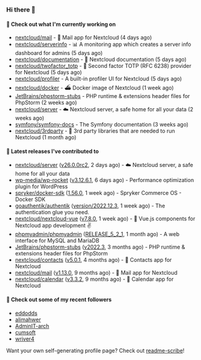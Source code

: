 ### Hi there 👋

#### 👷 Check out what I'm currently working on

- [nextcloud/mail](https://github.com/nextcloud/mail) - 💌 Mail app for Nextcloud (4 days ago)
- [nextcloud/serverinfo](https://github.com/nextcloud/serverinfo) - 📊 A monitoring app which creates a server info dashboard for admins (5 days ago)
- [nextcloud/documentation](https://github.com/nextcloud/documentation) - 📘 Nextcloud documentation (5 days ago)
- [nextcloud/twofactor_totp](https://github.com/nextcloud/twofactor_totp) - 🔑 Second factor TOTP (RFC 6238) provider for Nextcloud (5 days ago)
- [nextcloud/profiler](https://github.com/nextcloud/profiler) - A built-in profiler UI for Nextcloud (5 days ago)
- [nextcloud/docker](https://github.com/nextcloud/docker) - ⛴ Docker image of Nextcloud (1 week ago)
- [JetBrains/phpstorm-stubs](https://github.com/JetBrains/phpstorm-stubs) - PHP runtime &amp; extensions header files for PhpStorm (2 weeks ago)
- [nextcloud/server](https://github.com/nextcloud/server) - ☁️ Nextcloud server, a safe home for all your data (2 weeks ago)
- [symfony/symfony-docs](https://github.com/symfony/symfony-docs) - The Symfony documentation (3 weeks ago)
- [nextcloud/3rdparty](https://github.com/nextcloud/3rdparty) - :battery: 3rd party libraries that are needed to run Nextcloud (1 month ago)

#### 🔭 Latest releases I've contributed to

- [nextcloud/server](https://github.com/nextcloud/server) ([v26.0.0rc2](https://github.com/nextcloud/server/releases/tag/v26.0.0rc2), 2 days ago) - ☁️ Nextcloud server, a safe home for all your data
- [wp-media/wp-rocket](https://github.com/wp-media/wp-rocket) ([v3.12.6.1](https://github.com/wp-media/wp-rocket/releases/tag/v3.12.6.1), 6 days ago) - Performance optimization plugin for WordPress
- [spryker/docker-sdk](https://github.com/spryker/docker-sdk) ([1.56.0](https://github.com/spryker/docker-sdk/releases/tag/1.56.0), 1 week ago) - Spryker Commerce OS - Docker SDK
- [goauthentik/authentik](https://github.com/goauthentik/authentik) ([version/2022.12.3](https://github.com/goauthentik/authentik/releases/tag/version/2022.12.3), 1 week ago) - The authentication glue you need.
- [nextcloud/nextcloud-vue](https://github.com/nextcloud/nextcloud-vue) ([v7.8.0](https://github.com/nextcloud/nextcloud-vue/releases/tag/v7.8.0), 1 week ago) - 🍱 Vue.js components for Nextcloud app development  ✌
- [phpmyadmin/phpmyadmin](https://github.com/phpmyadmin/phpmyadmin) ([RELEASE_5_2_1](https://github.com/phpmyadmin/phpmyadmin/releases/tag/RELEASE_5_2_1), 1 month ago) - A web interface for MySQL and MariaDB
- [JetBrains/phpstorm-stubs](https://github.com/JetBrains/phpstorm-stubs) ([v2022.3](https://github.com/JetBrains/phpstorm-stubs/releases/tag/v2022.3), 3 months ago) - PHP runtime &amp; extensions header files for PhpStorm
- [nextcloud/contacts](https://github.com/nextcloud/contacts) ([v5.0.1](https://github.com/nextcloud/contacts/releases/tag/v5.0.1), 4 months ago) - 📇 Contacts app for Nextcloud
- [nextcloud/mail](https://github.com/nextcloud/mail) ([v1.13.0](https://github.com/nextcloud/mail/releases/tag/v1.13.0), 9 months ago) - 💌 Mail app for Nextcloud
- [nextcloud/calendar](https://github.com/nextcloud/calendar) ([v3.3.2](https://github.com/nextcloud/calendar/releases/tag/v3.3.2), 9 months ago) - 📆 Calendar app for Nextcloud

#### 👯 Check out some of my recent followers

- [eddodds](https://github.com/eddodds)
- [alimahwer](https://github.com/alimahwer)
- [AdminIT-arch](https://github.com/AdminIT-arch)
- [cumsoft](https://github.com/cumsoft)
- [wriver4](https://github.com/wriver4)

Want your own self-generating profile page? Check out [readme-scribe](https://github.com/muesli/readme-scribe)!
